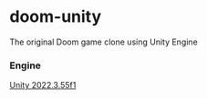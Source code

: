 # doom-unity
The original Doom game clone using Unity Engine

### Engine
[Unity 2022.3.55f1](https://unity.com/releases/editor/whats-new/2022.3.55)